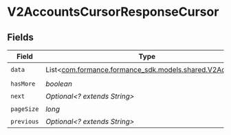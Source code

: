 # V2AccountsCursorResponseCursor


## Fields

| Field                                                                                       | Type                                                                                        | Required                                                                                    | Description                                                                                 | Example                                                                                     |
| ------------------------------------------------------------------------------------------- | ------------------------------------------------------------------------------------------- | ------------------------------------------------------------------------------------------- | ------------------------------------------------------------------------------------------- | ------------------------------------------------------------------------------------------- |
| `data`                                                                                      | List<[com.formance.formance_sdk.models.shared.V2Account](../../models/shared/V2Account.md)> | :heavy_check_mark:                                                                          | N/A                                                                                         |                                                                                             |
| `hasMore`                                                                                   | *boolean*                                                                                   | :heavy_check_mark:                                                                          | N/A                                                                                         | false                                                                                       |
| `next`                                                                                      | *Optional<? extends String>*                                                                | :heavy_minus_sign:                                                                          | N/A                                                                                         |                                                                                             |
| `pageSize`                                                                                  | *long*                                                                                      | :heavy_check_mark:                                                                          | N/A                                                                                         | 15                                                                                          |
| `previous`                                                                                  | *Optional<? extends String>*                                                                | :heavy_minus_sign:                                                                          | N/A                                                                                         | YXVsdCBhbmQgYSBtYXhpbXVtIG1heF9yZXN1bHRzLol=                                                |